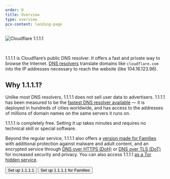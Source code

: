 ```yaml
---
order: 0
title: Overview
type: overview
pcx-content: landing-page
---
```


<div class="medium-img">

![Cloudflare 1.1.1.1](static/1111-fancycolor.gif)

</div>

<br/>

<ContentColumn>

1.1.1.1 is Cloudflare’s public DNS resolver. It offers a fast and private way to browse the Internet. [DNS resolvers](https://www.cloudflare.com/learning/dns/what-is-dns/) translate domains like `cloudflare.com` into the IP addresses necessary to reach the website (like 104.16.123.96). 

## Why 1.1.1.1?

Unlike most DNS resolvers, 1.1.1.1 does not sell user data to advertisers.
1.1.1.1 has been measured to be the [fastest DNS resolver available](https://www.dnsperf.com/#!dns-resolvers) — it is deployed in hundreds of cities worldwide, and has access to the addresses of millions of domain names on the same servers it runs on.

1.1.1.1 is completely free. Setting it up takes minutes and requires no technical skill or special software.

Beyond the regular service, 1.1.1.1 also offers a [version made for Families](#) with additional protection against malware and adult content, and an encrypted service through [DNS over HTTPS (DoH)](/encrypted-dns/dns-over-https) or [DNS over TLS (DoT)](/encrypted-dns/dns-over-tls) for increased security and privacy. You can also access 1.1.1.1 [as a Tor hidden service](/other-ways-to-use/dns-over-tor).

<ButtonGroup>
  <Button type="primary" href="#">Set up 1.1.1.1</Button>
  <Button type="secondary" href="#">Set up 1.1.1.1 for Families</Button>
</ButtonGroup>

</ContentColumn>